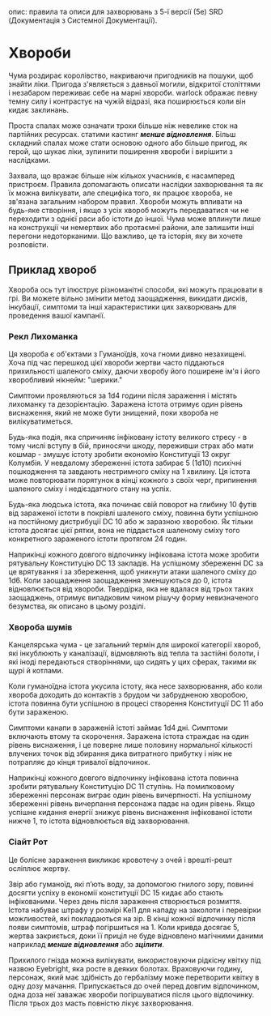 опис: правила та описи для захворювань з 5-ї версії (5e) SRD (Документація з Системної Документації).

# Хвороби
Чума роздирає королівство, накриваючи пригодників на пошуки, щоб знайти ліки. Пригода з'являється з давньої могили, відкритої століттями і незабаром переживає себе на марні хвороби. warlock ображає певну темну силу і контрастує на чужій відразі, яка поширюється коли він кидає заклинань.

Проста спалах може означати трохи більше ніж невелике сток на партійних ресурсах. cтатими кастинг **_менше відновлення_**. Більш складний спалах може стати основою одного або більше пригод, як герой, що шукає ліки, зупинити поширення хвороби і вирішити з наслідками.

Захвала, що вражає більше ніж кількох учасників, є насамперед пристроєм. Правила допомагають описати наслідки захворювання та як їх можна вилікувати, але специфіка того, як працює хвороба, не зв'язана загальним набором правил. Хвороби можуть впливати на будь-яке створіння, і якщо з усіх хвороб можуть передаватися чи не переходити з однієї раси або істоти до іншої. Чума може вплинути лише на конструкції чи немертвих або протаємні райони, але залишити інші перегони недоторканими. Що важливо, це та історія, яку ви хочете розповісти.

## Приклад хвороб
Хвороба ось тут ілюструє різноманітні способи, які можуть працювати в грі. Ви можете вільно змінити метод заощадження, викидати дисків, інкубації, симптоми та інші характеристики цих захворювань для проведення вашої кампанії.

### Рекл Лихоманка
Ця хвороба є об'єктами з Гуманоїдів, хоча гноми дивно незахищені. Хоча під час перешкод цієї хвороби жертви часто піддаються прихильності шаленого сміху, даючи хворобу його поширене ім'я і його хворобливий нікнейм: "шерики."

Симптоми проявляються за 1d4 години після зараження і містять лихоманку та дезорієнтацію. Заражена істота отримує один рівень виснаження, який не може бути знищений, поки хвороба не вилікуватиметься.

Будь-яка подія, яка спричиняє інфіковану істоту великого стресу - в тому числі вступу в бій, приносячи шкоду, переживши страх або мати кошмар - змушує істоту зробити економію Конституції 13 округ Колумбія. У невдалому збереженні істота забирає 5 (1d10) психічні пошкодження та завдають нестримного сміху на 1 хвилину. Ця істота може повторювати порятунок в кінці кожного з своїх черг, припинення шаленого сміху і недієздатного стану на успіх.

Будь-яка людська істота, яка починає свій поворот на глибину 10 футів від зараженої істоти в покрівлі шаленого сміху, повинна бути успішною на постійному дистрибуції DC 10 або ж заразною хворобою. Як тільки істота досягає цієї рятки, вона не піддається шаленому сміху того конкретного зараженого істоти протягом 24 годин.

Наприкінці кожного довгого відпочинку інфікована істота може зробити рятувальну Конституцію DC 13 закладів. На успішному збереженні DC за це врятування і за збереження, щоб уникнути атаки шаленого сміху до 1d6. Коли заощадження заощадження зменшуються до 0, істота відновлюється від хвороби. Твердірка, яка не вдалася від трьох таких заощаджень, отримує випадковим чином рішучу форму невизначеного безумства, як описано в цьому розділі.

### Хвороба шумів
Канцелярська чума - це загальний термін для широкої категорії хвороб, які інкублюють у каналізації, відмовляють від тепла та застійні болоти, і які іноді передаються створіннями, що сидять у цих сферах, такими як щурі й котлами.

Коли гуманоїдна істота укусила істоту, яка несе захворювання, або коли хвороба доходить до контактів з брудом чи забрудненою хворобою, істота повинна бути успішною в процесі створення Конституції DC 11 або бути зараженою.

Симптоми канапи в зараженій істоті займає 1d4 дні. Симптоми включають втому та скорочення. Заражена істота страждає на один рівень виснаження, і це поверне лише половину нормальної кількості влучених точок від збирання дика витратного прибутку і ніяк не потрапляє до кінця тривалої відпочинок.

Наприкінці кожного довгого відпочинку інфікована істота повинна зробити рятувальну Конституцію DC 11 ступінь. На помилковому збереженні персонаж виграє один рівень вичерпності. На успішному збереженні рівень вичерпання персонажа падає на один рівень. Якщо успішне кидання енергії знижує рівень виснаження інфікованої істоти нижче 1, то істота відновлюється від захворювання.

### Сіайт Рот
Це болісне зараження викликає кровотечу з очей і врешті-решт осліплює жертву.

Звір або гуманоїд, які п’ють воду, за допомогою гнилого зору, повинні досягти успіху в економії конституції DC 15 кидає або стають інфікованими. Через день після зараження створюється розмиття. Істота набуває штрафу у розмірі Kel1 для нападу на заколоти і перевірки можливостей, які покладаються на зір. В кінці кожної відпочинку після появи симптомів, штраф погіршиться на 1. Коли кривда досягає 5, жертва закриється, доки її приціл не буде відновлено магічними даними наприклад **_менше відновлення_** або **_зцілити_**.

Прихилого гнізда можна вилікувати, використовуючи рідкісну квітку під назвою Eyebright, яка росте в деяких болотах. Враховуючи годину, персонаж, який має здібність до гербалізму може перетворити квітку в одну дозу мачання. Припускається до очей перед довгим відпочинком, одна доза неї заважає хвороби погіршуватися після цього відпочинку. Після трьох доз масть повністю лікує захворювання.
